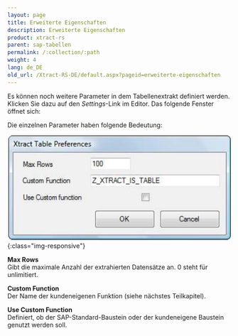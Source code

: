 ```yaml
---
layout: page
title: Erweiterte Eigenschaften
description: Erweiterte Eigenschaften
product: xtract-rs
parent: sap-tabellen
permalink: /:collection/:path
weight: 4
lang: de_DE
old_url: /Xtract-RS-DE/default.aspx?pageid=erweiterte-eigenschaften
---
```


Es können noch weitere Parameter in dem Tabellenextrakt definiert werden. Klicken Sie dazu auf den *Settings*-Link im Editor. Das folgende Fenster öffnet sich:

Die einzelnen Parameter haben folgende Bedeutung:


![Table-Settings](/img/content/Table-Settings.png){:class="img-responsive"}
  

**Max Rows**<br>
Gibt die maximale Anzahl der extrahierten Datensätze an. 0 steht für unlimitiert.

**Custom Function**<br>
Der Name der kundeneigenen Funktion (siehe nächstes Teilkapitel).

**Use Custom Function**<br>
Definiert, ob der SAP-Standard-Baustein oder der kundeneigene Baustein genutzt werden soll.